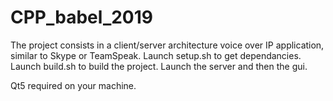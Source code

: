 # CPP_babel_2019
The project consists in a client/server architecture voice over IP application, similar to Skype or TeamSpeak.
Launch setup.sh to get dependancies.
Launch build.sh to build the project.
Launch the server and then the gui.

Qt5 required on your machine.
